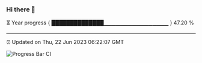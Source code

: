 ### Hi there 👋

⏳ Year progress { ██████████████▁▁▁▁▁▁▁▁▁▁▁▁▁▁▁▁ } 47.20 %

---

⏰ Updated on Thu, 22 Jun 2023 06:22:07 GMT

![Progress Bar CI](https://github.com/ZhaoGui/ZhaoGui/workflows/Progress%20Bar%20CI/badge.svg)
